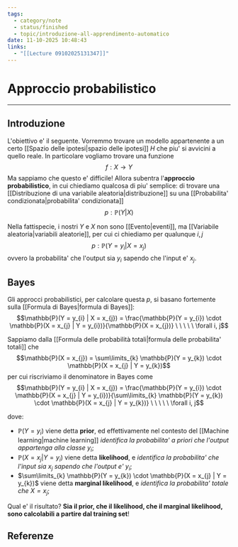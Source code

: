 ```yaml
---
tags:
  - category/note
  - status/finished
  - topic/introduzione-all-apprendimento-automatico
date: 11-10-2025 10:48:43
links:
  - "[[Lecture 09102025131347]]"
---
```

# Approccio probabilistico
---
## Introduzione
L'obiettivo e' il seguente. Vorremmo trovare un modello appartenente a un certo [[Spazio delle ipotesi|spazio delle ipotesi]] $H$ che piu' si avvicini a quello reale. In particolare vogliamo trovare una funzione
$$f : X \to Y$$
Ma sappiamo che questo e' difficile!
Allora subentra l'**approccio probabilistico**, in cui chiediamo qualcosa di piu' semplice: di trovare una [[Distribuzione di una variabile aleatoria|distribuzione]] su una [[Probabilita' condizionata|probabilita' condizionata]]
$$p : \mathbb{P}(Y|X)$$

Nella fattispecie, i nostri $Y$ e $X$ non sono [[Evento|eventi]], ma [[Variabile aleatoria|variabili aleatorie]], per cui ci chiediamo per qualunque $i, j$
$$p : \mathbb{P}(Y = y_{i} | X = x_{j})$$
ovvero la probabilita' che l'output sia $y_{i}$ sapendo che l'input e' $x_{j}$.

## Bayes
Gli approcci probabilistici, per calcolare questa $p$, si basano fortemente sulla [[Formula di Bayes|formula di Bayes]]:
$$\mathbb{P}(Y = y_{i} | X = x_{j}) = \frac{\mathbb{P}(Y = y_{i}) \cdot \mathbb{P}(X = x_{j} | Y = y_{i})}{\mathbb{P}(X = x_{j})} \ \ \ \ \ \forall i, j$$

Sappiamo dalla [[Formula delle probabilità totali|formula delle probabilita' totali]] che
$$\mathbb{P}(X = x_{j}) = \sum\limits_{k} \mathbb{P}(Y = y_{k}) \cdot \mathbb{P}(X = x_{j} | Y = y_{k})$$
per cui riscriviamo il denominatore in Bayes come
$$\mathbb{P}(Y = y_{i} | X = x_{j}) = \frac{\mathbb{P}(Y = y_{i}) \cdot \mathbb{P}(X = x_{j} | Y = y_{i})}{\sum\limits_{k} \mathbb{P}(Y = y_{k}) \cdot \mathbb{P}(X = x_{j} | Y = y_{k})} \ \ \ \ \ \forall i, j$$

dove:
- $\mathbb{P}(Y = y_{i})$ viene detta **prior**, ed effettivamente nel contesto del [[Machine learning|machine learning]] _identifica la probabilita' a priori che l'output appartenga alla classe $y_{i}$_;
- $\mathbb{P}(X = x_{j} | Y = y_{i})$ viene detta **likelihood**, e _identifica la probabilita' che l'input sia $x_{j}$ sapendo che l'output e' $y_{i}$_;
- $\sum\limits_{k} \mathbb{P}(Y = y_{k}) \cdot \mathbb{P}(X = x_{j} | Y = y_{k})$ viene detta **marginal likelihood**, e _identifica la probabilita' totale che $X = x_{j}$_;

Qual e' il risultato? **Sia il prior, che il likelihood, che il marginal likelihood, sono calcolabili a partire dal training set**!

## Referenze